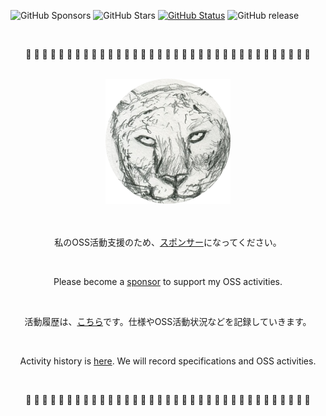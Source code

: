 ![GitHub Sponsors](https://img.shields.io/github/sponsors/takkii?style=social) ![GitHub Stars](https://img.shields.io/github/stars/takkii?style=social) [![GitHub Status](https://img.shields.io/github/last-commit/takkii/takkii.svg?style=flat)](GitHub) ![GitHub release](https://img.shields.io/github/release/takkii/takkii.svg?style=flat)

<br />

<div align="center">
   <p> 🎉 🎉 🎉 🎉 🎉 🎉 🎉 🎉 🎉 🎉 🎉 🎉 🎉 🎉 🎉 🎉 🎉 🎉 🎉 🎉 🎉 🎉 🎉 🎉 🎉 🎉 🎉 🎉 🎉 🎉 🎉 🎉 🎉 🎉 🎉  </p>
</div>

<br />

<div align="center">
  <img src="https://github.com/takkii/takkii/blob/main/images/tiger.png" alt="snow leopard" title="logo">
</div>
<br /><br />

<div align="center">
   <p>私のOSS活動支援のため、<a href="https://github.com/sponsors/takkii">スポンサー</a>になってください。</p>
   <br />
   <p>Please become a <a href="https://github.com/sponsors/takkii">sponsor</a> to support my OSS activities.</p>
   <br />
   <p>活動履歴は、<a href="https://github.com/takkii/takkii/blob/main/news.md">こちら</a>です。仕様やOSS活動状況などを記録していきます。</p>
   <br />
   <p>Activity history is <a href="https://github.com/takkii/takkii/blob/main/news.md">here</a>. We will record specifications and OSS activities.</p>
   <br />
</div>

<div align="center">
   <p> 🎉 🎉 🎉 🎉 🎉 🎉 🎉 🎉 🎉 🎉 🎉 🎉 🎉 🎉 🎉 🎉 🎉 🎉 🎉 🎉 🎉 🎉 🎉 🎉 🎉 🎉 🎉 🎉 🎉 🎉 🎉 🎉 🎉 🎉 🎉  </p>
</div>
<br />
<br />
